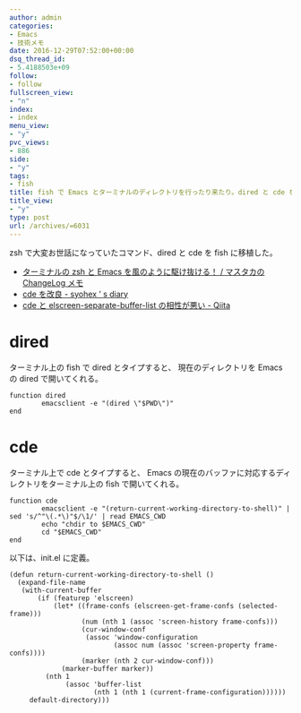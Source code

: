 ```yaml
---
author: admin
categories:
- Emacs
- 技術メモ
date: 2016-12-29T07:52:00+00:00
dsq_thread_id:
- 5.4188503e+09
follow:
- follow
fullscreen_view:
- "n"
index:
- index
menu_view:
- "y"
pvc_views:
- 886
side:
- "y"
tags:
- fish
title: fish で Emacs とターミナルのディレクトリを行ったり来たり。dired と cde を移植した。
title_view:
- "y"
type: post
url: /archives/=6031
---
```


zsh で大変お世話になっていたコマンド、dired と cde を fish に移植した。

-   [ターミナルの zsh と Emacs を風のように駆け抜ける！ / マスタカの
    ChangeLog メモ](https://masutaka.net/chalow/2011-09-28-1.html)
-   [cde を改良 - syohex ’ s
    diary](https://syohex.hatenablog.com/entry/20111026/1319606395)
-   [cde と elscreen-separate-buffer-list の相性が悪い -
    Qiita](https://qiita.com/__hage/items/2dd732b4dd68e124e8bd)

dired
=====

ターミナル上の fish で dired とタイプすると、 現在のディレクトリを Emacs
の dired で開いてくれる。

``` {.bash}
function dired 
        emacsclient -e "(dired \"$PWD\")"
end
```

cde
===

ターミナル上で cde とタイプすると、 Emacs
の現在のバッファに対応するディレクトリをターミナル上の fish
で開いてくれる。

``` {.bash}
function cde
        emacsclient -e "(return-current-working-directory-to-shell)" | sed 's/^"\(.*\)"$/\1/' | read EMACS_CWD
        echo "chdir to $EMACS_CWD"
        cd "$EMACS_CWD"        
end
```

以下は、init.el に定義。

``` {.commonlisp}
(defun return-current-working-directory-to-shell ()
  (expand-file-name
   (with-current-buffer
       (if (featurep 'elscreen)
           (let* ((frame-confs (elscreen-get-frame-confs (selected-frame)))
                  (num (nth 1 (assoc 'screen-history frame-confs)))
                  (cur-window-conf
                   (assoc 'window-configuration
                          (assoc num (assoc 'screen-property frame-confs))))
                  (marker (nth 2 cur-window-conf)))
             (marker-buffer marker))
         (nth 1
              (assoc 'buffer-list
                     (nth 1 (nth 1 (current-frame-configuration))))))
     default-directory)))
```
